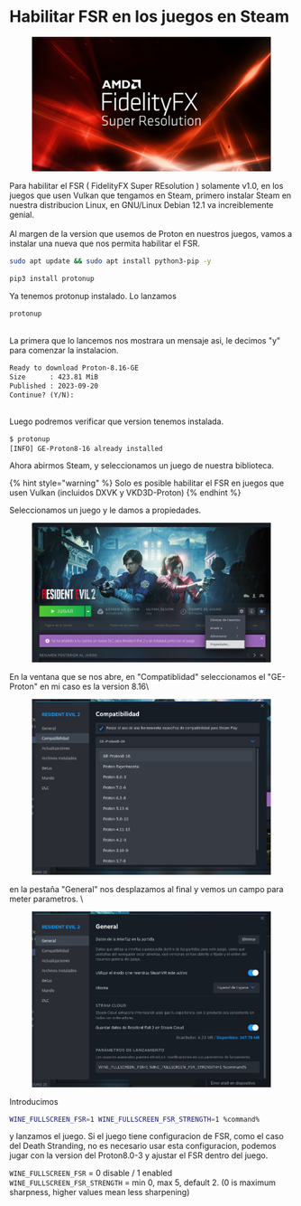 # Habilitar FSR en los juegos en Steam

<figure><img src="../.gitbook/assets/image (26).png" alt=""><figcaption></figcaption></figure>

Para habilitar el FSR ( FidelityFX Super REsolution ) solamente v1.0, en los juegos que usen Vulkan que tengamos en Steam, primero instalar Steam en nuestra distribucion Linux, en GNU/Linux Debian 12.1 va increiblemente genial.\
\
Al margen de la version que usemos de Proton en nuestros juegos, vamos a instalar una nueva que nos permita habilitar el FSR.&#x20;

```sh
sudo apt update && sudo apt install python3-pip -y
```

```sh
pip3 install protonup
```



Ya tenemos protonup instalado. Lo lanzamos

```sh
protonup
```

\
La primera que lo lancemos nos mostrara un mensaje asi, le decimos "y" para comenzar la instalacion.

```
Ready to download Proton-8.16-GE
Size      : 423.81 MiB
Published : 2023-09-20
Continue? (Y/N):
```

\
Luego podremos verificar que version tenemos instalada.&#x20;

```sh
$ protonup
[INFO] GE-Proton8-16 already installed
```



Ahora abirmos Steam, y seleccionamos un juego de nuestra biblioteca.

{% hint style="warning" %}
Solo es posible habilitar el FSR en juegos que usen Vulkan (incluidos DXVK y VKD3D-Proton)
{% endhint %}



Seleccionamos un juego y le damos a propiedades.

<figure><img src="../.gitbook/assets/image (1) (1) (1).png" alt=""><figcaption></figcaption></figure>

En la ventana que se nos abre, en "Compatiblidad" seleccionamos el "GE-Proton" en mi caso es la version 8.16\


<figure><img src="../.gitbook/assets/image (2) (1).png" alt=""><figcaption></figcaption></figure>

en la pestaña "General" nos desplazamos al final y vemos un campo para meter parametros. \


<figure><img src="../.gitbook/assets/image (3) (1).png" alt=""><figcaption></figcaption></figure>

Introducimos

```sh
WINE_FULLSCREEN_FSR=1 WINE_FULLSCREEN_FSR_STRENGTH=1 %command%
```

&#x20;y lanzamos el juego. Si el juego tiene configuracion de FSR, como el caso del Death Stranding, no es necesario usar esta configuracion, podemos jugar con la version del Proton8.0-3 y ajustar el FSR dentro del juego.&#x20;

`WINE_FULLSCREEN_FSR` = 0 disable / 1 enabled\
`WINE_FULLSCREEN_FSR_STRENGTH` = min 0, max 5, default 2. (0 is maximum sharpness, higher values mean less sharpening)

